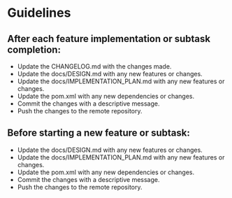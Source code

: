 # Guidelines

## After each feature implementation or subtask completion:

- Update the CHANGELOG.md with the changes made.
- Update the docs/DESIGN.md with any new features or changes.
- Update the docs/IMPLEMENTATION_PLAN.md with any new features or changes.
- Update the pom.xml with any new dependencies or changes.
- Commit the changes with a descriptive message.
- Push the changes to the remote repository.

## Before starting a new feature or subtask:

- Update the docs/DESIGN.md with any new features or changes.
- Update the docs/IMPLEMENTATION_PLAN.md with any new features or changes.
- Update the pom.xml with any new dependencies or changes.
- Commit the changes with a descriptive message.
- Push the changes to the remote repository.
